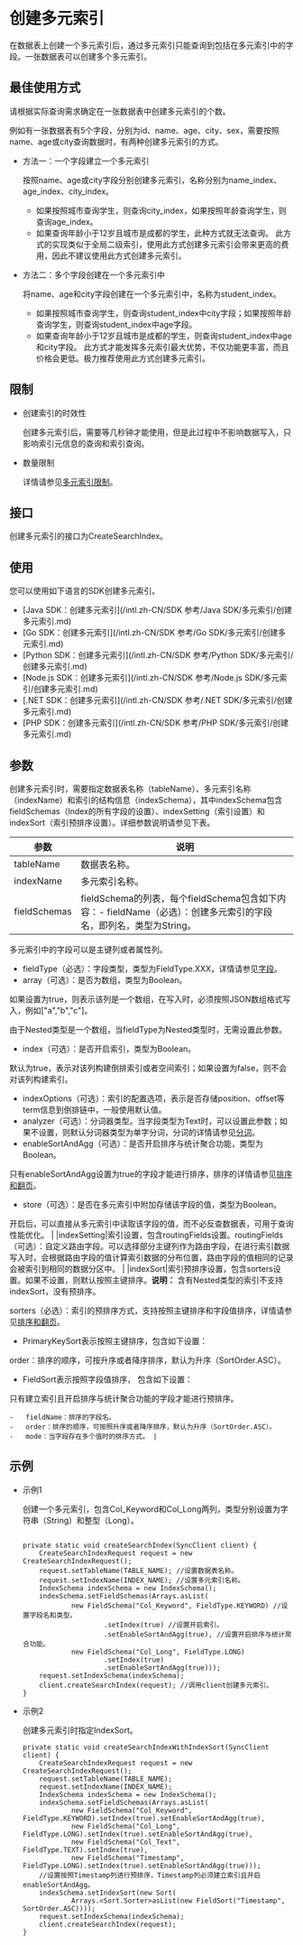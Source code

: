 # 创建多元索引

在数据表上创建一个多元索引后，通过多元索引只能查询到包括在多元索引中的字段。一张数据表可以创建多个多元索引。

## 最佳使用方式

请根据实际查询需求确定在一张数据表中创建多元索引的个数。

例如有一张数据表有5个字段，分别为id、name、age、city、sex，需要按照name、age或city查询数据时，有两种创建多元索引的方式。

-   方法一：一个字段建立一个多元索引

    按照name、age或city字段分别创建多元索引，名称分别为name\_index、age\_index、city\_index。

    -   如果按照城市查询学生，则查询city\_index，如果按照年龄查询学生，则查询age\_index。
    -   如果查询年龄小于12岁且城市是成都的学生，此种方式就无法查询。
    此方式的实现类似于全局二级索引，使用此方式创建多元索引会带来更高的费用，因此不建议使用此方式创建多元索引。

-   方法二：多个字段创建在一个多元索引中

    将name、age和city字段创建在一个多元索引中，名称为student\_index。

    -   如果按照城市查询学生，则查询student\_index中city字段；如果按照年龄查询学生，则查询student\_index中age字段。
    -   如果查询年龄小于12岁且城市是成都的学生，则查询student\_index中age和city字段。
    此方式才能发挥多元索引最大优势，不仅功能更丰富，而且价格会更低。极力推荐使用此方式创建多元索引。


## 限制

-   创建索引的时效性

    创建多元索引后，需要等几秒钟才能使用，但是此过程中不影响数据写入，只影响索引元信息的查询和索引查询。

-   数量限制

    详情请参见[多元索引限制](/intl.zh-CN/功能介绍/使用限制/多元索引限制.md)。


## 接口

创建多元索引的接口为CreateSearchIndex。

## 使用

您可以使用如下语言的SDK创建多元索引。

-   [Java SDK：创建多元索引](/intl.zh-CN/SDK 参考/Java SDK/多元索引/创建多元索引.md)
-   [Go SDK：创建多元索引](/intl.zh-CN/SDK 参考/Go SDK/多元索引/创建多元索引.md)
-   [Python SDK：创建多元索引](/intl.zh-CN/SDK 参考/Python SDK/多元索引/创建多元索引.md)
-   [Node.js SDK：创建多元索引](/intl.zh-CN/SDK 参考/Node.js SDK/多元索引/创建多元索引.md)
-   [.NET SDK：创建多元索引](/intl.zh-CN/SDK 参考/.NET SDK/多元索引/创建多元索引.md)
-   [PHP SDK：创建多元索引](/intl.zh-CN/SDK 参考/PHP SDK/多元索引/创建多元索引.md)

## 参数

创建多元索引时，需要指定数据表名称（tableName）、多元索引名称（indexName）和索引的结构信息（indexSchema），其中indexSchema包含fieldSchemas（Index的所有字段的设置）、indexSetting（索引设置）和indexSort（索引预排序设置）。详细参数说明请参见下表。

|参数|说明|
|--|--|
|tableName|数据表名称。|
|indexName|多元索引名称。|
|fieldSchemas|fieldSchema的列表，每个fieldSchema包含如下内容：-   fieldName（必选）：创建多元索引的字段名，即列名，类型为String。

多元索引中的字段可以是主键列或者属性列。

-   fieldType（必选）：字段类型，类型为FieldType.XXX，详情请参见[字段](/intl.zh-CN/功能介绍/多元索引/使用多元索引/概述.md)。
-   array（可选）：是否为数组，类型为Boolean。

如果设置为true，则表示该列是一个数组，在写入时，必须按照JSON数组格式写入，例如\["a","b","c"\]。

由于Nested类型是一个数组，当fieldType为Nested类型时，无需设置此参数。

-   index（可选）：是否开启索引，类型为Boolean。

默认为true，表示对该列构建倒排索引或者空间索引；如果设置为false，则不会对该列构建索引。

-   indexOptions（可选）：索引的配置选项，表示是否存储position、offset等term信息到倒排链中，一般使用默认值。
-   analyzer（可选）：分词器类型。当字段类型为Text时，可以设置此参数；如果不设置，则默认分词器类型为单字分词，分词的详情请参见[分词](/intl.zh-CN/功能介绍/多元索引/使用多元索引/分词.md)。
-   enableSortAndAgg（可选）：是否开启排序与统计聚合功能，类型为Boolean。

只有enableSortAndAgg设置为true的字段才能进行排序，排序的详情请参见[排序和翻页](/intl.zh-CN/功能介绍/多元索引/使用多元索引/排序和翻页.md)。

-   store（可选）：是否在多元索引中附加存储该字段的值，类型为Boolean。

开启后，可以直接从多元索引中读取该字段的值，而不必反查数据表，可用于查询性能优化。 |
|indexSetting|索引设置，包含routingFields设置。routingFields（可选）：自定义路由字段。可以选择部分主键列作为路由字段，在进行索引数据写入时，会根据路由字段的值计算索引数据的分布位置，路由字段的值相同的记录会被索引到相同的数据分区中。 |
|indexSort|索引预排序设置，包含sorters设置。如果不设置，则默认按照主键排序。**说明：** 含有Nested类型的索引不支持indexSort，没有预排序。

sorters（必选）：索引的预排序方式，支持按照主键排序和字段值排序，详情请参见[排序和翻页](/intl.zh-CN/功能介绍/多元索引/使用多元索引/排序和翻页.md)。

-   PrimaryKeySort表示按照主键排序，包含如下设置：

order：排序的顺序，可按升序或者降序排序，默认为升序（SortOrder.ASC）。

-   FieldSort表示按照字段值排序， 包含如下设置：

只有建立索引且开启排序与统计聚合功能的字段才能进行预排序。

    -   fieldName：排序的字段名。
    -   order：排序的顺序，可按照升序或者降序排序，默认为升序（SortOrder.ASC）。
    -   mode：当字段存在多个值时的排序方式。 |

## 示例

-   示例1

    创建一个多元索引，包含Col\_Keyword和Col\_Long两列，类型分别设置为字符串（String）和整型（Long）。

    ```
    
    private static void createSearchIndex(SyncClient client) {
        CreateSearchIndexRequest request = new CreateSearchIndexRequest();
        request.setTableName(TABLE_NAME); //设置数据表名称。
        request.setIndexName(INDEX_NAME); //设置多元索引名称。
        IndexSchema indexSchema = new IndexSchema();
        indexSchema.setFieldSchemas(Arrays.asList(
                new FieldSchema("Col_Keyword", FieldType.KEYWORD) //设置字段名和类型。
                        .setIndex(true) //设置开启索引。
                        .setEnableSortAndAgg(true), //设置开启排序与统计聚合功能。
                new FieldSchema("Col_Long", FieldType.LONG)
                        .setIndex(true)
                        .setEnableSortAndAgg(true)));
        request.setIndexSchema(indexSchema);
        client.createSearchIndex(request); //调用client创建多元索引。
    }
    ```

-   示例2

    创建多元索引时指定IndexSort。

    ```
    private static void createSearchIndexWithIndexSort(SyncClient client) {
        CreateSearchIndexRequest request = new CreateSearchIndexRequest();
        request.setTableName(TABLE_NAME);
        request.setIndexName(INDEX_NAME);
        IndexSchema indexSchema = new IndexSchema();
        indexSchema.setFieldSchemas(Arrays.asList(
                new FieldSchema("Col_Keyword", FieldType.KEYWORD).setIndex(true).setEnableSortAndAgg(true),
                new FieldSchema("Col_Long", FieldType.LONG).setIndex(true).setEnableSortAndAgg(true),
                new FieldSchema("Col_Text", FieldType.TEXT).setIndex(true),
                new FieldSchema("Timestamp", FieldType.LONG).setIndex(true).setEnableSortAndAgg(true)));
        //设置按照Timestamp列进行预排序，Timestamp列必须建立索引且开启enableSortAndAgg。
        indexSchema.setIndexSort(new Sort(
                Arrays.<Sort.Sorter>asList(new FieldSort("Timestamp", SortOrder.ASC))));
        request.setIndexSchema(indexSchema);
        client.createSearchIndex(request);
    }
    ```


